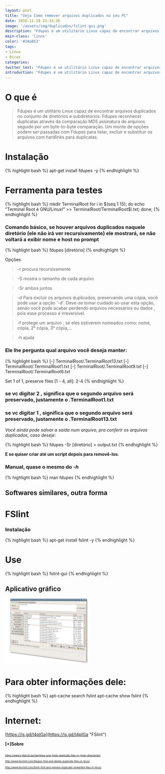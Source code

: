 ```yaml
---
layout: post
title: "Veja Como remover arquivos duplicados no seu PC"
date: 2016-11-18 23:33:26
image: '/assets/img/duplicados/fslint-gui.png'
description: "Fdupes é um utilitário Linux capaz de encontrar arquivos duplicados no conjunto de diretórios e subdiretórios."
main-class: 'linux'
color: '#34a853'
tags:
- Linux
- Dicas
categories:
twitter_text: "Fdupes é um utilitário Linux capaz de encontrar arquivos duplicados no conjunto de diretórios e subdiretórios."
introduction: "Fdupes é um utilitário Linux capaz de encontrar arquivos duplicados no conjunto de diretórios e subdiretórios."
---
```


# O que é

>Fdupes é um utilitário Linux capaz de encontrar arquivos duplicados no conjunto de diretórios e subdiretórios. Fdupes reconhecer duplicatas através da comparação MD5 assinatura de arquivos seguido por um byte-to-byte comparação. Um monte de opções podem ser passadas com Fdupes para listar, excluir e substituir os arquivos com hardlinks para duplicatas.

# Instalação

{% highlight bash %}
apt-get install fdupes -y
{% endhighlight %}

# Ferramenta para testes

{% highlight bash %}
mkdir TerminalRoot
for i in $(seq 1 15); do echo "Terminal Root é GNU/Linux!" >> TerminalRoot/TerminalRoot$i.txt; done;
{% endhighlight %}

### Comando básico, se houver arquivos duplicados naquele diretório (ele não irá ver recursivamente) ele mostrará, se não voltará a exibir nome e host no prompt

{% highlight bash %}
fdupes [diretório]
{% endhighlight %}

Opções

>-r	procura recursivamente

>-S	mostra o tamanho de cada arquivo

>-Sr ambos juntos

>-d	Para excluir os arquivos duplicados, preservando uma cópia, você pode usar a opção '-d'. Deve-se tomar cuidado ao usar esta opção, senão você pode acabar perdendo arquivos necessários ou dados , pois esse processo é irreversível.

>-f	protege um arquivo , se eles estiverem nomeados como: nome, cópia, 2° cópia, 3° cópia,...

>-h 	ajuda

### Ele lhe pergunta qual arquivo você deseja manter:

{% highlight bash %}
   [-] TerminalRoot/.TerminalRoot13.txt
   [-] TerminalRoot/.TerminalRoot1.txt
   [-] TerminalRoot/.TerminalRoot9.txt
   [-] TerminalRoot/.TerminalRoot6.txt

Set 1 of 1, preserve files [1 - 4, all]: 2-4
{% endhighlight %}

### se vc digitar 2 , significa que o segundo arquivo será preservado, justamente o .TerminalRoot1.txt

### se vc digitar 1 , significa que o segundo arquivo será preservado, justamente o .TerminalRoot13.txt


*Você ainda pode salvar a saída num arquivo, pra conferir os arquivos duplicados, caso deseje:*

{% highlight bash %}
fdupes -Sr [diretório] > output.txt
{% endhighlight %}

__E se quiser criar até um script depois para removê-los__. 

### Manual, quase o mesmo do *-h*

{% highlight bash %}
man fdupes
{% endhighlight %}

## Softwares similares, outra forma

# FSlint

### Instalação

{% highlight bash %}
apt-get install fslint -y
{% endhighlight %}

# Use

{% highlight bash %}
fslint-gui
{% endhighlight %}

## Aplicativo gráfico


![FSlint](/assets/img/duplicados/fslint-gui.png "FSlint")

# Para obter informações dele:

{% highlight bash %}
apt-cache search fslint
apt-cache show fslint
{% endhighlight %}

# Internet:

[https://is.gd/I4plGa](https://is.gd/I4plGa "FSlint")

__[+]Sobre__

<sub style="font-size: 8px;">https://www.cyberciti.biz/faq/linux-unix-finds-duplicate-files-in-given-directories/<br />
http://www.tecmint.com/fdupes-find-and-delete-duplicate-files-in-linux/<br />
http://www.tecmint.com/fslint-find-and-remove-duplicate-unwanted-files-in-linux/</sub>
